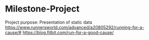 # Milestone-Project
Project purpose: Presentation of static data
https://www.runnersworld.com/advanced/a20805292/running-for-a-cause/#
https://blog.fitbit.com/run-for-a-good-cause/
